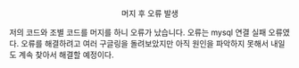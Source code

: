 <center>머지 후 오류 발생</center>

저의 코드와 조별 코드를 머지를 하니 오류가 났습니다. 오류는 mysql 연결 실패 오류였다. 오류를 해결하려고 여러 구글링을 돌려보았지만 아직 원인을 파악하지 못해서 내일도 계속 찾아서 해결할 예정이다.